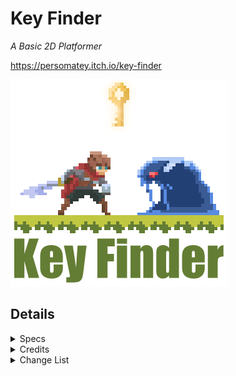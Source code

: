# Key Finder

*A Basic 2D Platformer*

https://persomatey.itch.io/key-finder

![Image of KF](https://raw.githubusercontent.com/Persomatey/KeyFinder/main/GraphicArt/KeyFinderGraphicArt-Website.png)

## Details

<details>
	<summary>Specs</summary>

	Unreal Engine 4.25.4

	SLN solution in Visual Studio Community 2019 Preview 
	https://visualstudio.microsoft.com/vs/community/

	Trello board: 
	https://trello.com/b/rSKdAI03/key-finder
	
</details>

<details>
	<summary>Credits</summary>

	**Programming**
	- [Hunter Goodin](https://huntergoodin.com/)

	**Art**
	- [Hunter Goodin](https://huntergoodin.com/)
	- [rvros](https://rvros.itch.io/)
	- [Trixie](https://trixelized.itch.io/)
	- [Comixtrash](https://comixtrash.itch.io/) 
	- [kaleb-silva](https://www.freepik.com/kaleb-silva) 

	**Animation**
	- [rvros](https://rvros.itch.io/)

	**Music**
	- [VGcomposer](https://assetstore.unity.com/publishers/27795)

	**SFX**
	- [Hunter Goodin](https://huntergoodin.com/)
	- [Chris M Audio](https://assetstore.unity.com/publishers/4861)
	- [ZapSplat](https://www.zapsplat.com/)
	- [VGcomposer](https://assetstore.unity.com/publishers/27795)
	- [MGWSoundDesign](https://assetstore.unity.com/publishers/27115)
	- [InspectorJ Sound Effects](https://assetstore.unity.com/publishers/38635)

</details>
	
<details>
	<summary>Change List</summary><blockquote>

<details>
	<summary>CL-000009 (The Quality Assurance Update (Part 2))</summary>

	- Made the following changes: 
		- Fixed how the game would load from the level by default instead of the Main Menu 
		- Change the title on the main menu from 'Project: Praeter' to 'Key Finder' 
		- Edited the README to reflect the above changes 

</details>

<details>
	<summary>CL-000008 (The Quality Assurance Update (Part 1))</summary>

	- Made the following changes: 
		- Fixed transparencies on the keyboard keys in the Controls menu 
		- Made it so that both L and X can be used as attack keys 
		- Edited the README to reflect the above changes 

</details>

<details>
	<summary>CL-000007 (The Builds Update)</summary>

	- Made the following changes: 
		- Cleaned up the art for the level 
			- Added grass, etx 
		- Renamed the project 
			- Key Finder 
		- Changed the executable image to the graphic art 
		- Added a Graphic Art folder with the files for the graphic art for the game 
		- Edited the README to reflect the above changes 

</details>

<details>
	<summary>CL-000006 (The Audio Update)</summary>

	- Made the following changes: 
		- Created the end game conditions 
			- To win the game, the player has to do the following: 
				- Collect all 3 keys 
				- Once the player has all 3 keys, the player must go to the house 
				- Once the player touches the house with all 3 keys, they win the game 
		- Added the count of keys that the player has collected to the HUD in the lower right corner 
		- Edited the README to reflect the above changes 

</details>

<details>
	<summary>CL-000005 (The End Game Update)</summary>

	- Made the following changes: 
		- Created the end game conditions 
			- To win the game, the player has to do the following: 
				- Collect all 3 keys 
				- Once the player has all 3 keys, the player must go to the house 
				- Once the player touches the house with all 3 keys, they win the game 
		- Added the count of keys that the player has collected to the HUD in the lower right corner 
		- Edited the README to reflect the above changes 

</details>

<details>
	<summary>CL-000004 (The Menus Update)</summary>

	- Made the following changes: 
		- Added Controls Menu 
		- Added Credits Menu 
		- Added Main Menu 
		- Edited the README to reflect the above changes 

</details>

<details>
	<summary>CL-000003 (The Death Update)</summary>

	- Made the following changes: 
		- Fixed bug where enemies would sometimes go flying and take extra damage if the player was running while attacking 
		- Added the player's death sprites 
		- Added player death system 
			- When the player's health reaches 0, the player's death will trigger: 
				- The player's death animation will play 
				- The camera will zoom in on them slightly 
				- The world will pause and the death screen will appear 
					- The death screen has three options: 
						- Retry 
							- Reloads the level 
						- Main Menu button 
							- Currently non-functioning 
						- Deakstop  button 
							- Closes the app 
		- Made a health pickup 
			- Activated when the player walks up to it 
				- The player will get healed by one heart 
				- Then it will be destroyed 
		- Created the Pause Menu 
			- The player can press the 'Esc." or 'P' keys to pause the game 
			- The menu has three buttons 
				- Continue button
					- Continues the game when pressed 
				- Main Menu button 
					- Currently non-functioning 
				- Desktop button 
					- Closes the app 
		- Edited the README to reflect the above changes 

</details>

<details>
	<summary>CL-000002 (The Enemy Update)</summary>

	- Made the following changes: 
		- Removed that effect where the scene would get brighter in darker spots 
			- Did this by doing two things: 
				- In the camera, I went to Post Process > Lens > Exposure > Metering Mode > Manual then set Exposure Compensation to 10.5 
				- In the editor, I went to Show > Post Processing > Eye Adaption and toggles it off 
		- Made a DefaultEnemy class 
			- Using the Slime sprite made by rvos 
				- The same person who made the player character sprite 
			- The default enemy will idle until the player is nearby 
				- Nearby is considered within 400 units 
			- If the player is nearby, the Default Enemy will rush at the player 
			- If the enemy is within 180 units of the player, it will do it's attack 
		- Added health system to the player 
			- The player now has an int for health 
			- The max health is set to 3 
			- Currently nothing happens when the player reaches 0 health, will fix this in the future 
		- Added a HUD 
			- The HUD displays the player's health in the top left corner 
				- The health is Zelda-inspred with three hearts 
					- If the player takes damage, one of the heart containers will be empty 
		- Added art for the player's health 
			- Made by Comixtrash on itch.io 
		- Created the player's attack 
			- When the player presses 'L', they will swing their sword and deal damage 
		- Added Comixtrash to the credits section of the README 
		- Added a link to the Trello board the Specs section of the README 
		- Edited the README to reflect the above changes 

</details>

<details>
	<summary>CL-000001 (The Soft Collision Update)</summary>

	- Made the following changes: 
		- Changed the level somewhat 
			- Added some platforming challenges and some soft collisions 
		- Made a Soft Collision 
			- You can land on a soft collision 
			- You can jump up through a soft collision 
			- You can hold the Shift key and press the S key to fall through a soft collision 
		- Made it so that when the player falls the falling animation will play 
			- Even if the player didn't jump first 
		- Added falling sprites 
		- Edited the falling animation so that it plays the falling sprites 
		- Removed the StarterContend folder 
			- Wasn't going to use any of it anyways 
		- Changed the folder structure a little bit 
		- Edited the README to reflect the above changes

</details>


<details>
	<summary>CL-000000 (The First Update) </summary>

	- Made the following changes: 
		- Added The base project 
		- Added player character sprite to the project 
			- Set the idle animation to the new sprite 
			- Set the running animation to the new sprite 
			- Set the jumping animation to the new sprite 
			- Set the falling animation to the new sprite 
		- Added environment art sprites to the projcet 
			- Created a spritesheet for the environment art sprites 
			- Created a timemap for the spritesheet 
		- Started some basic level design 
		- Changed the way that movement works in code 
			- Before, when the character is moving at all, the animation would change to the running animation 
				- Now that change will only occur while the character is not mid-jump and only checks for the x-axis movement 
			- Now it checks if the player is jumping or has just jumped 
				- If they have, it will switch to the jumping animation instead 
				- Once the player's vertical velocity changes to negaative, it'll change to the falling sprite 
		- Edited the README to reflect the above changes

</details>
</blockquote></details>

